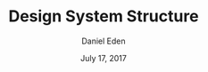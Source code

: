 ---
date: July 17, 2017
title: Design System Structure
author: Daniel Eden
link: https://daneden.me/2017/07/17/design-system-structure/
description: You can think of our system so far as a tree, with its most primitive elements at the bottom, comprising our atomic elements. These atoms are composed into components, and further composed to create patterns, which are common solutions to common problems.
tags:
- patterns

# ================================
# ARTICLE TAGS AVAILABLE
# ================================
# - animation
# - code
# - contribution
# - design-tokens
# - leadership
# - patterns
# - process
# - sketch
# ================================
---
